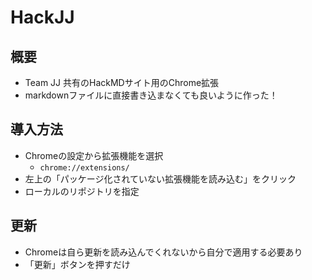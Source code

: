 HackJJ
===

## 概要
- Team JJ 共有のHackMDサイト用のChrome拡張
- markdownファイルに直接書き込まなくても良いように作った！

## 導入方法
- Chromeの設定から拡張機能を選択
    - `chrome://extensions/`
- 左上の「パッケージ化されていない拡張機能を読み込む」をクリック
- ローカルのリポジトリを指定

## 更新
- Chromeは自ら更新を読み込んでくれないから自分で適用する必要あり
- 「更新」ボタンを押すだけ
